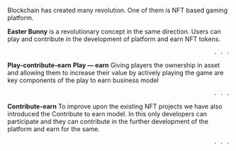 Blockchain has created many revolution. One of them is NFT based gaming platform.

**Easter Bunny** is a revolutionary concept in the same direction. Users can play and contribute in the development of platform and earn NFT tokens.

                                                                     . . .

**Play-contribute-earn**
**Play — earn**
Giving players the ownership in asset and allowing them to increase their value by actively playing the game are key components of the play to earn business model


                                                                     . . .
**Contribute-earn**
To improve upon the existing NFT projects we have also introduced the Contribute to earn model.
In this only developers can participate and they can contribute in the further development of the platform and earn for the same.


                                                                     . . .
